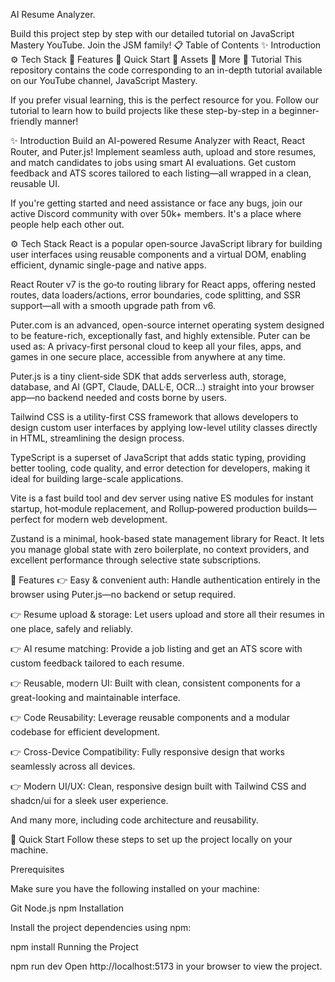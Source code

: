 AI Resume Analyzer.

Build this project step by step with our detailed tutorial on JavaScript Mastery YouTube. Join the JSM family!
📋 Table of Contents
✨ Introduction
⚙️ Tech Stack
🔋 Features
🤸 Quick Start
🔗 Assets
🚀 More
🚨 Tutorial
This repository contains the code corresponding to an in-depth tutorial available on our YouTube channel, JavaScript Mastery.

If you prefer visual learning, this is the perfect resource for you. Follow our tutorial to learn how to build projects like these step-by-step in a beginner-friendly manner!



✨ Introduction
Build an AI-powered Resume Analyzer with React, React Router, and Puter.js! Implement seamless auth, upload and store resumes, and match candidates to jobs using smart AI evaluations. Get custom feedback and ATS scores tailored to each listing—all wrapped in a clean, reusable UI.

If you're getting started and need assistance or face any bugs, join our active Discord community with over 50k+ members. It's a place where people help each other out.



⚙️ Tech Stack
React is a popular open‑source JavaScript library for building user interfaces using reusable components and a virtual DOM, enabling efficient, dynamic single-page and native apps.

React Router v7 is the go‑to routing library for React apps, offering nested routes, data loaders/actions, error boundaries, code splitting, and SSR support—all with a smooth upgrade path from v6.

Puter.com is an advanced, open-source internet operating system designed to be feature-rich, exceptionally fast, and highly extensible. Puter can be used as: A privacy-first personal cloud to keep all your files, apps, and games in one secure place, accessible from anywhere at any time.

Puter.js is a tiny client‑side SDK that adds serverless auth, storage, database, and AI (GPT, Claude, DALL·E, OCR…) straight into your browser app—no backend needed and costs borne by users.

Tailwind CSS is a utility-first CSS framework that allows developers to design custom user interfaces by applying low-level utility classes directly in HTML, streamlining the design process.

TypeScript is a superset of JavaScript that adds static typing, providing better tooling, code quality, and error detection for developers, making it ideal for building large-scale applications.

Vite is a fast build tool and dev server using native ES modules for instant startup, hot‑module replacement, and Rollup‑powered production builds—perfect for modern web development.

Zustand is a minimal, hook-based state management library for React. It lets you manage global state with zero boilerplate, no context providers, and excellent performance through selective state subscriptions.

🔋 Features
👉 Easy & convenient auth: Handle authentication entirely in the browser using Puter.js—no backend or setup required.

👉 Resume upload & storage: Let users upload and store all their resumes in one place, safely and reliably.

👉 AI resume matching: Provide a job listing and get an ATS score with custom feedback tailored to each resume.

👉 Reusable, modern UI: Built with clean, consistent components for a great-looking and maintainable interface.

👉 Code Reusability: Leverage reusable components and a modular codebase for efficient development.

👉 Cross-Device Compatibility: Fully responsive design that works seamlessly across all devices.

👉 Modern UI/UX: Clean, responsive design built with Tailwind CSS and shadcn/ui for a sleek user experience.

And many more, including code architecture and reusability.

🤸 Quick Start
Follow these steps to set up the project locally on your machine.

Prerequisites

Make sure you have the following installed on your machine:

Git
Node.js
npm 
Installation

Install the project dependencies using npm:

npm install
Running the Project

npm run dev
Open http://localhost:5173 in your browser to view the project.
